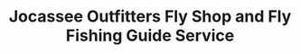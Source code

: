 ---
title: "Jocassee Outfitters Fly Shop and Fly Fishing Guide Service"
url: /salem/jocassee-outfitters-fly-shop-and-fly-fishing-guide-service/
shop: fishing
---